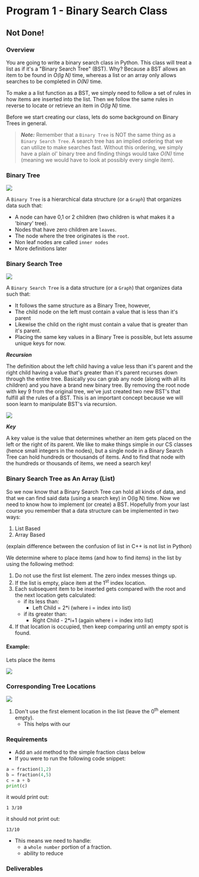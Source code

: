 
# Program 1 - Binary Search Class

## Not Done!

### Overview

You are going to write a binary search class in Python. This class will treat a list as if it's a "Binary Search Tree" (BST). 
Why? Because a BST allows an item to be found in *O(lg N)* time, whereas a list or an array only allows searches to be completed in *O(N)* time. 

To make a a list function as a BST, we simply need to follow a set of rules in how items are inserted into the list. Then we follow the same rules in reverse to locate or retrieve an item in *O(lg N)* time. 

Before we start creating our class, lets do some background on Binary Trees in general. 


>***Note:*** Remember that a `Binary Tree` is NOT the same thing as a `Binary Search Tree`. A search tree has an implied ordering that we can utilize to make searches fast. Without this ordering, we simply have a plain ol' binary tree and finding things would take *O(N)* time (meaning we would have to look at possibly every single item).



### Binary Tree
![](https://s3.amazonaws.com/f.cl.ly/items/0U3y1n1U2d0O191w421D/binary_tree.png)


A `Binary Tree` is a hierarchical data structure (or a `Graph`) that organizes data such that:
- A node can have 0,1 or 2 children (two children is what makes it a 'binary' tree).
- Nodes that have zero children are `leaves`. 
- The node where the tree originates is the `root`. 
- Non leaf nodes are called `inner nodes`
- More definitions later

### Binary Search Tree

![](https://s3.amazonaws.com/f.cl.ly/items/2l1N0U0M362v3v2b3f03/binary_search_tree.png)

A `Binary Search Tree` is a data structure (or a `Graph`) that organizes data such that:

- It follows the same structure as a Binary Tree, however,
- The child node on the left must contain a value that is less than it's parent 
- Likewise the child on the right must contain a value that is greater than it's parent. 
- Placing the same key values in a Binary Tree is possible, but lets assume unique keys for now.

***Recursion***

The definition about the left child having a value less than it's parent and the right child having a value that's greater than it's parent recurses down through the entire tree. Basically you can grab any node (along with all its children) and you have a brand new binary tree. By removing the root node with key 9 from the original tree, we've just created two new BST's that fulfill all the rules of a BST. This is an important concept because we will soon learn to manipulate BST's via recursion. 


![](https://s3.amazonaws.com/f.cl.ly/items/1Q3j1Y1T430D2d1v2647/binary_search_trees.png)

***Key***

A key value is the value that determines whether an item gets placed on the left or the right of its parent. We like to make things simple in our CS classes (hence small integers in the nodes), but a single node in a Binary Search Tree can hold hundreds or thousands of items. And to find that node with the hundreds or thousands of items, we need a search key!
 


### Binary Search Tree as An Array (List)

So we now know that a Binary Search Tree can hold all kinds of data, and that we can find said data (using a search key) in O(lg N) time. Now we need to know how to implement (or create) a BST. Hopefully from your last course you remember that a data structure can be implemented in two ways: 

1. List Based
2. Array Based

(explain difference between the confusion of list in C++ is not list in Python)

We determine where to place items (and how to find items) in the list by using the following method:

1. Do not use the first list element. The zero index messes things up.
2. If the list is empty, place item at the 1<sup>st</sup> index location.
3. Each subsequent item to be inserted gets compared with the root and the next location gets calculated:
    - if its less than: 
        - Left Child = 2*i (where i = index into list)
    - if its greater than:
        - Right Child - 2*i+1 (again where i = index into list)
4. If that location is occupied, then keep comparing until an empty spot is found.

#### Example:

Lets place the items 



![](https://s3.amazonaws.com/f.cl.ly/items/2d0j1r030M1P3m28050c/array_bst.png)

### Corresponding Tree Locations

![](http://www.brpreiss.com/books/opus4/html/img1458.gif)

1. Don't use the first element location in the list (leave the 0<sup>th</sup> element empty).
    - This helps with our 

### Requirements
- Add an `add` method to the simple fraction class below
- If you were to run the following code snippet:

```python
a = fraction(1,2)
b = fraction(4,5)
c = a + b
print(c)
```
it would print out:
```
1 3/10
```
it should not print out:

```
13/10
```

- This means we need to handle:
    - a `whole number` portion of a fraction.
    - ability to reduce 

### Deliverables
